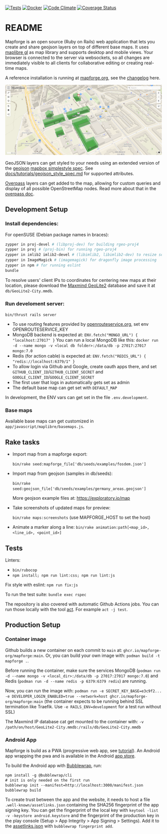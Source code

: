 [![Tests](https://github.com/digitaltom/mapforge/actions/workflows/ci.yml/badge.svg)](https://github.com/digitaltom/mapforge/actions/workflows/ci.yml)
[![Docker](https://github.com/digitaltom/mapforge/actions/workflows/docker-publish.yml/badge.svg)](https://github.com/digitaltom/mapforge/actions/workflows/docker-publish.yml)
[![Code Climate](https://api.codeclimate.com/v1/badges/b56fa0cb960a90502022/maintainability)](https://codeclimate.com/github/digitaltom/mapforge)
[![Coverage Status](https://coveralls.io/repos/github/digitaltom/mapforge/badge.svg?branch=main)](https://coveralls.io/github/digitaltom/mapforge?branch=main)
<!-- [![Depfu](https://badges.depfu.com/badges/6ce6b9e47406d4ca01b1192d11b464de/overview.svg)](https://depfu.com/github/mapforge-org/mapforge?project_id=39818) -->

# README

Mapforge is an open source (Ruby on Rails) web application that lets you create and share geojson layers on top of different base maps. It uses [maplibre gl](https://maplibre.org/maplibre-gl-js/docs/) as map library and supports desktop and mobile views. Your browser is connected to the server via websockets, so all changes are immediately visible to all clients for collaborative editing or creating real-time maps.

A reference installation is running at [mapforge.org](https://mapforge.org), see the [changelog](CHANGELOG.md) here.

![Mapforge Screenshot](https://github.com/digitaltom/mapforge/blob/main/docs/screenshot.png?raw=true)

GeoJSON layers can get styled to your needs using an extended version of the [geojson](https://macwright.com/2015/03/23/geojson-second-bite.html)
[mapbox simplestyle spec](https://github.com/mapbox/simplestyle-spec/tree/master/1.1.0). See [docs/tutorials/geojson_style_spec.md](docs/tutorials/geojson_style_spec.md) for supported attributes.

[Overpass](https://wiki.openstreetmap.org/wiki/Overpass_API/Overpass_QL) layers can get added to the map, allowing for custom queries and display 
of all possible OpenStreetMap nodes. Read more about that in the [overpass doc](docs/tutorials/overpass_layers.md).
 
## Development Setup
 
### Install dependencies:

For openSUSE (Debian package names in braces):

```bash
zypper in proj-devel # (libproj-dev) for building rgeo-proj4
zypper in proj # (proj-bin) for running rgeo-proj4
zypper in imlib2 imlib2-devel # (libimlib2, libimlib2-dev) to resize screenshots
zypper in ImageMagick # (imagemagick) for dragonfly image processing
zypper in npm # for running eslint
bundle
```

To resolve users' client IPs to coordinates for centering new maps at their 
location, please download the [Maxmind GeoLite2](https://dev.maxmind.com/geoip/geolite2-free-geolocation-data/) database and save it at `db/GeoLite2-City.mmdb`.

### Run develoment server:

`bin/thrust rails server`

* To use routing features provided by [openrouteservice.org](https://openrouteservice.org/), set env OPENROUTESERVICE_KEY
* MongoDB backend is expected at: `ENV.fetch("MONGO_URL") { "localhost:27017" }`
  You can run a local MongoDB like this: `docker run -d --name mongo -v <local db folder>:/data/db -p 27017:27017 mongo:7.0`
* Redis (for action cable) is expected at: `ENV.fetch("REDIS_URL") { "redis://localhost:6379/1" }`
* To allow login via Github and Google, create oauth apps there, and set `GITHUB_CLIENT_ID`/`GITHUB_CLIENT_SECRET` and `GOOGLE_CLIENT_ID`/`GOOGLE_CLIENT_SECRET`
* The first user that logs in automatically gets set as admin
* The default base map can get set with `DEFAULT_MAP`

In development, the ENV vars can get set in the file `.env.development`.

### Base maps

Available base maps can get customized in `app/javascript/maplibre/basemaps.js`.

## Rake tasks

* Import map from a mapforge export:

  `bin/rake seed:mapforge_file['db/seeds/examples/fosdem.json']`

* Import map from geojson (samples in db/seeds):

  `bin/rake seed:geojson_file['db/seeds/examples/germany_areas.geojson']`

  More geojson example files at: https://exploratory.io/map

* Take screenshots of updated maps for preview:

  `bin/rake maps:screenshots` (use MAPFORGE_HOST to set the host)

* Animate a marker along a line: `bin/rake animation:path[<map_id>, <line_id>, <point_id>]`


## Tests

Linters:
  * `bin/rubocop`
  * `npm install; npm run lint:css; npm run lint:js`

Fix style with eslint: `npm run fix:js`

To run the test suite: `bundle exec rspec`

The repository is also covered with automatic Github Actions jobs. You can
run those locally with the tool [act](https://github.com/nektos/act).
For example `act -j test`.


## Production Setup

### Container image

Github builds a new container on each commit to `main` at: `ghcr.io/mapforge-org/mapforge:main`. Or, you can build your own image with: `podman build -t mapforge .`.

Before running the container, make sure the services MongoDB (`podman run -d --name mongo -v <local_dir>:/data/db -p 27017:27017 mongo:7.0`) and Redis (`podman run -d --name redis -p 6379:6379 redis`) are running.

Now, you can run the image with: `podman run -e SECRET_KEY_BASE=e3c9f2... -e DEVELOPER_LOGIN_ENABLED=true --network=host ghcr.io/mapforge-org/mapforge:main` (the container expects to be running behind SSL termination like Traefik. Use `-e RAILS_ENV=development` for a test run without SSL)

The Maxmind IP database cat get mounted to the container with: 
`-v /path/on/host/GeoLite2-City.mmdb:/rails/db/GeoLite2-City.mmdb`

### Android App

Mapforge is build as a PWA (progressive web app, see [tutorial](docs/tutorials/app.md)). An Android app wrapping the pwa and is available in the Android [app store](https://play.google.com/store/apps/details?id=org.mapforge.twa). 

To build the Android app with [Bubblewrap](https://github.com/GoogleChromeLabs/bubblewrap), run: 

```
npm install -g @bubblewrap/cli
# init is only needed on the first run
bubblewrap init --manifest=http://localhost:3000/manifest.json
bubblewrap build
```

To create trust between the app and the website, it needs to host a file `.well-known/assetlinks.json` containing the SHA256 fingerprint of the app signing key. You can get the fingerprint of the local key with `keytool -list -v -keystore android.keystore` and the fingerprint of the production key in the play console (Setup > App Integrity > App Signing > Settings). Add it to the [assetlinks.json](https://developers.google.com/digital-asset-links/tools/generator) with `bubblewrap fingerprint add`.
